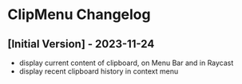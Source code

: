 # ClipMenu Changelog

## [Initial Version] - 2023-11-24

- display current content of clipboard, on Menu Bar and in Raycast
- display recent clipboard history in context menu
